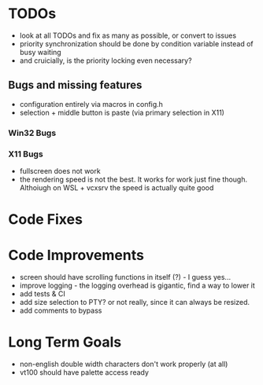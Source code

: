﻿# TODOs

- look at all TODOs and fix as many as possible, or convert to issues
- priority synchronization should be done by condition variable instead of busy waiting
- and cruicially, is the priority locking even necessary? 

## Bugs and missing features

- configuration entirely via macros in config.h
- selection + middle button is paste (via primary selection in X11)

### Win32 Bugs

### X11 Bugs

- fullscreen does not work
- the rendering speed is not the best. It works for work just fine though. Althoiugh on WSL + vcxsrv the speed is actually quite good

# Code Fixes

# Code Improvements 

- screen should have scrolling functions in itself (?) - I guess yes...
- improve logging - the logging overhead is gigantic, find a way to lower it
- add tests & CI
- add size selection to PTY? or not really, since it can always be resized. 
- add comments to bypass

# Long Term Goals

- non-english double width characters don't work properly (at all)
- vt100 should have palette access ready
